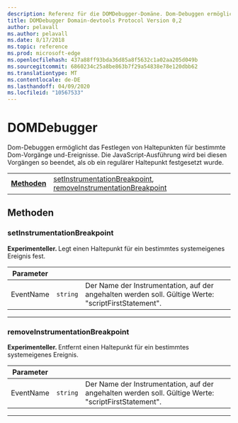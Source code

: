 ```yaml
---
description: Referenz für die DOMDebugger-Domäne. Dom-Debuggen ermöglicht das Festlegen von Haltepunkten für bestimmte Dom-Vorgänge und-Ereignisse. Die JavaScript-Ausführung wird bei diesen Vorgängen so beendet, als ob ein regulärer Haltepunkt festgesetzt wurde.
title: DOMDebugger Domain-devtools Protocol Version 0,2
author: pelavall
ms.author: pelavall
ms.date: 8/17/2018
ms.topic: reference
ms.prod: microsoft-edge
ms.openlocfilehash: 437a88ff93bda36d85a8f5632c1a02aa205d049b
ms.sourcegitcommit: 6860234c25a8be863b7f29a54838e78e120dbb62
ms.translationtype: MT
ms.contentlocale: de-DE
ms.lasthandoff: 04/09/2020
ms.locfileid: "10567533"
---
```

# DOMDebugger
Dom-Debuggen ermöglicht das Festlegen von Haltepunkten für bestimmte Dom-Vorgänge und-Ereignisse. Die JavaScript-Ausführung wird bei diesen Vorgängen so beendet, als ob ein regulärer Haltepunkt festgesetzt wurde.

| | |
|-|-|
| [**Methoden**](#methods) | [setInstrumentationBreakpoint](#setinstrumentationbreakpoint), [removeInstrumentationBreakpoint](#removeinstrumentationbreakpoint) |
## Methoden

### setInstrumentationBreakpoint
<span><b>Experimenteller. </b></span>Legt einen Haltepunkt für ein bestimmtes systemeigenes Ereignis fest.

<table>
    <thead>
        <tr>
            <th>Parameter</th>
            <th></th>
            <th></th>
        </tr>
    </thead>
    <tbody>
        <tr>
            <td>EventName</td>
            <td><code class="flyout">string</code></td>
            <td>Der Name der Instrumentation, auf der angehalten werden soll. Gültige Werte: "scriptFirstStatement".</td>
        </tr>
    </tbody>
</table>
</p>

---

### removeInstrumentationBreakpoint
<span><b>Experimenteller. </b></span>Entfernt einen Haltepunkt für ein bestimmtes systemeigenes Ereignis.

<table>
    <thead>
        <tr>
            <th>Parameter</th>
            <th></th>
            <th></th>
        </tr>
    </thead>
    <tbody>
        <tr>
            <td>EventName</td>
            <td><code class="flyout">string</code></td>
            <td>Der Name der Instrumentation, auf der angehalten werden soll. Gültige Werte: "scriptFirstStatement".</td>
        </tr>
    </tbody>
</table>
</p>

---
